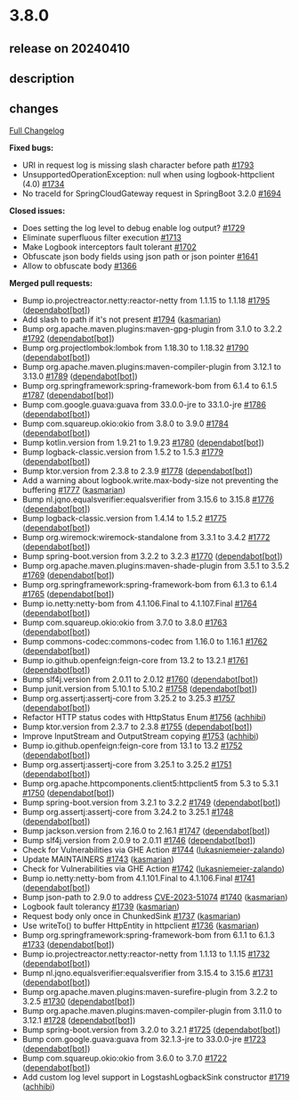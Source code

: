# 3.8.0

## release on 20240410

## description

## changes

<a href="https://github.com/zalando/logbook/compare/3.7.2...3.8.0">Full Changelog</a>

<strong>Fixed bugs:</strong>

* URI in request log is missing slash character before path <a href="https://github.com/zalando/logbook/issues/1793" data-hovercard-type="issue" data-hovercard-url="/zalando/logbook/issues/1793/hovercard">#1793</a>
* UnsupportedOperationException: null when using logbook-httpclient (4.0) <a href="https://github.com/zalando/logbook/issues/1734" data-hovercard-type="issue" data-hovercard-url="/zalando/logbook/issues/1734/hovercard">#1734</a>
* No traceId for SpringCloudGateway request in SpringBoot 3.2.0 <a href="https://github.com/zalando/logbook/issues/1694" data-hovercard-type="issue" data-hovercard-url="/zalando/logbook/issues/1694/hovercard">#1694</a>

<strong>Closed issues:</strong>

* Does setting the log level to debug enable log output? <a href="https://github.com/zalando/logbook/issues/1729" data-hovercard-type="issue" data-hovercard-url="/zalando/logbook/issues/1729/hovercard">#1729</a>
* Eliminate superfluous filter execution <a href="https://github.com/zalando/logbook/issues/1713" data-hovercard-type="issue" data-hovercard-url="/zalando/logbook/issues/1713/hovercard">#1713</a>
* Make Logbook interceptors fault tolerant <a href="https://github.com/zalando/logbook/issues/1702" data-hovercard-type="issue" data-hovercard-url="/zalando/logbook/issues/1702/hovercard">#1702</a>
* Obfuscate json body fields using json path or json pointer <a href="https://github.com/zalando/logbook/issues/1641" data-hovercard-type="issue" data-hovercard-url="/zalando/logbook/issues/1641/hovercard">#1641</a>
* Allow to obfuscate body <a href="https://github.com/zalando/logbook/issues/1366" data-hovercard-type="issue" data-hovercard-url="/zalando/logbook/issues/1366/hovercard">#1366</a>

<strong>Merged pull requests:</strong>

* Bump io.projectreactor.netty:reactor-netty from 1.1.15 to 1.1.18 <a href="https://github.com/zalando/logbook/pull/1795" data-hovercard-type="pull_request" data-hovercard-url="/zalando/logbook/pull/1795/hovercard">#1795</a> (<a href="https://github.com/apps/dependabot">dependabot[bot]</a>)
* Add slash to path if it's not present <a href="https://github.com/zalando/logbook/pull/1794" data-hovercard-type="pull_request" data-hovercard-url="/zalando/logbook/pull/1794/hovercard">#1794</a> (<a href="https://github.com/kasmarian">kasmarian</a>)
* Bump org.apache.maven.plugins:maven-gpg-plugin from 3.1.0 to 3.2.2 <a href="https://github.com/zalando/logbook/pull/1792" data-hovercard-type="pull_request" data-hovercard-url="/zalando/logbook/pull/1792/hovercard">#1792</a> (<a href="https://github.com/apps/dependabot">dependabot[bot]</a>)
* Bump org.projectlombok:lombok from 1.18.30 to 1.18.32 <a href="https://github.com/zalando/logbook/pull/1790" data-hovercard-type="pull_request" data-hovercard-url="/zalando/logbook/pull/1790/hovercard">#1790</a> (<a href="https://github.com/apps/dependabot">dependabot[bot]</a>)
* Bump org.apache.maven.plugins:maven-compiler-plugin from 3.12.1 to 3.13.0 <a href="https://github.com/zalando/logbook/pull/1789" data-hovercard-type="pull_request" data-hovercard-url="/zalando/logbook/pull/1789/hovercard">#1789</a> (<a href="https://github.com/apps/dependabot">dependabot[bot]</a>)
* Bump org.springframework:spring-framework-bom from 6.1.4 to 6.1.5 <a href="https://github.com/zalando/logbook/pull/1787" data-hovercard-type="pull_request" data-hovercard-url="/zalando/logbook/pull/1787/hovercard">#1787</a> (<a href="https://github.com/apps/dependabot">dependabot[bot]</a>)
* Bump com.google.guava:guava from 33.0.0-jre to 33.1.0-jre <a href="https://github.com/zalando/logbook/pull/1786" data-hovercard-type="pull_request" data-hovercard-url="/zalando/logbook/pull/1786/hovercard">#1786</a> (<a href="https://github.com/apps/dependabot">dependabot[bot]</a>)
* Bump com.squareup.okio:okio from 3.8.0 to 3.9.0 <a href="https://github.com/zalando/logbook/pull/1784" data-hovercard-type="pull_request" data-hovercard-url="/zalando/logbook/pull/1784/hovercard">#1784</a> (<a href="https://github.com/apps/dependabot">dependabot[bot]</a>)
* Bump kotlin.version from 1.9.21 to 1.9.23 <a href="https://github.com/zalando/logbook/pull/1780" data-hovercard-type="pull_request" data-hovercard-url="/zalando/logbook/pull/1780/hovercard">#1780</a> (<a href="https://github.com/apps/dependabot">dependabot[bot]</a>)
* Bump logback-classic.version from 1.5.2 to 1.5.3 <a href="https://github.com/zalando/logbook/pull/1779" data-hovercard-type="pull_request" data-hovercard-url="/zalando/logbook/pull/1779/hovercard">#1779</a> (<a href="https://github.com/apps/dependabot">dependabot[bot]</a>)
* Bump ktor.version from 2.3.8 to 2.3.9 <a href="https://github.com/zalando/logbook/pull/1778" data-hovercard-type="pull_request" data-hovercard-url="/zalando/logbook/pull/1778/hovercard">#1778</a> (<a href="https://github.com/apps/dependabot">dependabot[bot]</a>)
* Add a warning about logbook.write.max-body-size not preventing the buffering <a href="https://github.com/zalando/logbook/pull/1777" data-hovercard-type="pull_request" data-hovercard-url="/zalando/logbook/pull/1777/hovercard">#1777</a> (<a href="https://github.com/kasmarian">kasmarian</a>)
* Bump nl.jqno.equalsverifier:equalsverifier from 3.15.6 to 3.15.8 <a href="https://github.com/zalando/logbook/pull/1776" data-hovercard-type="pull_request" data-hovercard-url="/zalando/logbook/pull/1776/hovercard">#1776</a> (<a href="https://github.com/apps/dependabot">dependabot[bot]</a>)
* Bump logback-classic.version from 1.4.14 to 1.5.2 <a href="https://github.com/zalando/logbook/pull/1775" data-hovercard-type="pull_request" data-hovercard-url="/zalando/logbook/pull/1775/hovercard">#1775</a> (<a href="https://github.com/apps/dependabot">dependabot[bot]</a>)
* Bump org.wiremock:wiremock-standalone from 3.3.1 to 3.4.2 <a href="https://github.com/zalando/logbook/pull/1772" data-hovercard-type="pull_request" data-hovercard-url="/zalando/logbook/pull/1772/hovercard">#1772</a> (<a href="https://github.com/apps/dependabot">dependabot[bot]</a>)
* Bump spring-boot.version from 3.2.2 to 3.2.3 <a href="https://github.com/zalando/logbook/pull/1770" data-hovercard-type="pull_request" data-hovercard-url="/zalando/logbook/pull/1770/hovercard">#1770</a> (<a href="https://github.com/apps/dependabot">dependabot[bot]</a>)
* Bump org.apache.maven.plugins:maven-shade-plugin from 3.5.1 to 3.5.2 <a href="https://github.com/zalando/logbook/pull/1769" data-hovercard-type="pull_request" data-hovercard-url="/zalando/logbook/pull/1769/hovercard">#1769</a> (<a href="https://github.com/apps/dependabot">dependabot[bot]</a>)
* Bump org.springframework:spring-framework-bom from 6.1.3 to 6.1.4 <a href="https://github.com/zalando/logbook/pull/1765" data-hovercard-type="pull_request" data-hovercard-url="/zalando/logbook/pull/1765/hovercard">#1765</a> (<a href="https://github.com/apps/dependabot">dependabot[bot]</a>)
* Bump io.netty:netty-bom from 4.1.106.Final to 4.1.107.Final <a href="https://github.com/zalando/logbook/pull/1764" data-hovercard-type="pull_request" data-hovercard-url="/zalando/logbook/pull/1764/hovercard">#1764</a> (<a href="https://github.com/apps/dependabot">dependabot[bot]</a>)
* Bump com.squareup.okio:okio from 3.7.0 to 3.8.0 <a href="https://github.com/zalando/logbook/pull/1763" data-hovercard-type="pull_request" data-hovercard-url="/zalando/logbook/pull/1763/hovercard">#1763</a> (<a href="https://github.com/apps/dependabot">dependabot[bot]</a>)
* Bump commons-codec:commons-codec from 1.16.0 to 1.16.1 <a href="https://github.com/zalando/logbook/pull/1762" data-hovercard-type="pull_request" data-hovercard-url="/zalando/logbook/pull/1762/hovercard">#1762</a> (<a href="https://github.com/apps/dependabot">dependabot[bot]</a>)
* Bump io.github.openfeign:feign-core from 13.2 to 13.2.1 <a href="https://github.com/zalando/logbook/pull/1761" data-hovercard-type="pull_request" data-hovercard-url="/zalando/logbook/pull/1761/hovercard">#1761</a> (<a href="https://github.com/apps/dependabot">dependabot[bot]</a>)
* Bump slf4j.version from 2.0.11 to 2.0.12 <a href="https://github.com/zalando/logbook/pull/1760" data-hovercard-type="pull_request" data-hovercard-url="/zalando/logbook/pull/1760/hovercard">#1760</a> (<a href="https://github.com/apps/dependabot">dependabot[bot]</a>)
* Bump junit.version from 5.10.1 to 5.10.2 <a href="https://github.com/zalando/logbook/pull/1758" data-hovercard-type="pull_request" data-hovercard-url="/zalando/logbook/pull/1758/hovercard">#1758</a> (<a href="https://github.com/apps/dependabot">dependabot[bot]</a>)
* Bump org.assertj:assertj-core from 3.25.2 to 3.25.3 <a href="https://github.com/zalando/logbook/pull/1757" data-hovercard-type="pull_request" data-hovercard-url="/zalando/logbook/pull/1757/hovercard">#1757</a> (<a href="https://github.com/apps/dependabot">dependabot[bot]</a>)
* Refactor HTTP status codes with HttpStatus Enum <a href="https://github.com/zalando/logbook/pull/1756" data-hovercard-type="pull_request" data-hovercard-url="/zalando/logbook/pull/1756/hovercard">#1756</a> (<a href="https://github.com/achhibi">achhibi</a>)
* Bump ktor.version from 2.3.7 to 2.3.8 <a href="https://github.com/zalando/logbook/pull/1755" data-hovercard-type="pull_request" data-hovercard-url="/zalando/logbook/pull/1755/hovercard">#1755</a> (<a href="https://github.com/apps/dependabot">dependabot[bot]</a>)
* Improve InputStream and OutputStream copying <a href="https://github.com/zalando/logbook/pull/1753" data-hovercard-type="pull_request" data-hovercard-url="/zalando/logbook/pull/1753/hovercard">#1753</a> (<a href="https://github.com/achhibi">achhibi</a>)
* Bump io.github.openfeign:feign-core from 13.1 to 13.2 <a href="https://github.com/zalando/logbook/pull/1752" data-hovercard-type="pull_request" data-hovercard-url="/zalando/logbook/pull/1752/hovercard">#1752</a> (<a href="https://github.com/apps/dependabot">dependabot[bot]</a>)
* Bump org.assertj:assertj-core from 3.25.1 to 3.25.2 <a href="https://github.com/zalando/logbook/pull/1751" data-hovercard-type="pull_request" data-hovercard-url="/zalando/logbook/pull/1751/hovercard">#1751</a> (<a href="https://github.com/apps/dependabot">dependabot[bot]</a>)
* Bump org.apache.httpcomponents.client5:httpclient5 from 5.3 to 5.3.1 <a href="https://github.com/zalando/logbook/pull/1750" data-hovercard-type="pull_request" data-hovercard-url="/zalando/logbook/pull/1750/hovercard">#1750</a> (<a href="https://github.com/apps/dependabot">dependabot[bot]</a>)
* Bump spring-boot.version from 3.2.1 to 3.2.2 <a href="https://github.com/zalando/logbook/pull/1749" data-hovercard-type="pull_request" data-hovercard-url="/zalando/logbook/pull/1749/hovercard">#1749</a> (<a href="https://github.com/apps/dependabot">dependabot[bot]</a>)
* Bump org.assertj:assertj-core from 3.24.2 to 3.25.1 <a href="https://github.com/zalando/logbook/pull/1748" data-hovercard-type="pull_request" data-hovercard-url="/zalando/logbook/pull/1748/hovercard">#1748</a> (<a href="https://github.com/apps/dependabot">dependabot[bot]</a>)
* Bump jackson.version from 2.16.0 to 2.16.1 <a href="https://github.com/zalando/logbook/pull/1747" data-hovercard-type="pull_request" data-hovercard-url="/zalando/logbook/pull/1747/hovercard">#1747</a> (<a href="https://github.com/apps/dependabot">dependabot[bot]</a>)
* Bump slf4j.version from 2.0.9 to 2.0.11 <a href="https://github.com/zalando/logbook/pull/1746" data-hovercard-type="pull_request" data-hovercard-url="/zalando/logbook/pull/1746/hovercard">#1746</a> (<a href="https://github.com/apps/dependabot">dependabot[bot]</a>)
* Check for Vulnerabilities via GHE Action <a href="https://github.com/zalando/logbook/pull/1744" data-hovercard-type="pull_request" data-hovercard-url="/zalando/logbook/pull/1744/hovercard">#1744</a> (<a href="https://github.com/lukasniemeier-zalando">lukasniemeier-zalando</a>)
* Update MAINTAINERS <a href="https://github.com/zalando/logbook/pull/1743" data-hovercard-type="pull_request" data-hovercard-url="/zalando/logbook/pull/1743/hovercard">#1743</a> (<a href="https://github.com/kasmarian">kasmarian</a>)
* Check for Vulnerabilities via GHE Action <a href="https://github.com/zalando/logbook/pull/1742" data-hovercard-type="pull_request" data-hovercard-url="/zalando/logbook/pull/1742/hovercard">#1742</a> (<a href="https://github.com/lukasniemeier-zalando">lukasniemeier-zalando</a>)
* Bump io.netty:netty-bom from 4.1.101.Final to 4.1.106.Final <a href="https://github.com/zalando/logbook/pull/1741" data-hovercard-type="pull_request" data-hovercard-url="/zalando/logbook/pull/1741/hovercard">#1741</a> (<a href="https://github.com/apps/dependabot">dependabot[bot]</a>)
* Bump json-path to 2.9.0 to address <a title="CVE-2023-51074" data-hovercard-type="advisory" data-hovercard-url="/advisories/GHSA-pfh2-hfmq-phg5/hovercard" href="https://github.com/advisories/GHSA-pfh2-hfmq-phg5">CVE-2023-51074</a> <a href="https://github.com/zalando/logbook/pull/1740" data-hovercard-type="pull_request" data-hovercard-url="/zalando/logbook/pull/1740/hovercard">#1740</a> (<a href="https://github.com/kasmarian">kasmarian</a>)
* Logbook fault tolerancy <a href="https://github.com/zalando/logbook/pull/1739" data-hovercard-type="pull_request" data-hovercard-url="/zalando/logbook/pull/1739/hovercard">#1739</a> (<a href="https://github.com/kasmarian">kasmarian</a>)
* Request body only once in ChunkedSink <a href="https://github.com/zalando/logbook/pull/1737" data-hovercard-type="pull_request" data-hovercard-url="/zalando/logbook/pull/1737/hovercard">#1737</a> (<a href="https://github.com/kasmarian">kasmarian</a>)
* Use writeTo() to buffer HttpEntity in httpclient <a href="https://github.com/zalando/logbook/pull/1736" data-hovercard-type="pull_request" data-hovercard-url="/zalando/logbook/pull/1736/hovercard">#1736</a> (<a href="https://github.com/kasmarian">kasmarian</a>)
* Bump org.springframework:spring-framework-bom from 6.1.1 to 6.1.3 <a href="https://github.com/zalando/logbook/pull/1733" data-hovercard-type="pull_request" data-hovercard-url="/zalando/logbook/pull/1733/hovercard">#1733</a> (<a href="https://github.com/apps/dependabot">dependabot[bot]</a>)
* Bump io.projectreactor.netty:reactor-netty from 1.1.13 to 1.1.15 <a href="https://github.com/zalando/logbook/pull/1732" data-hovercard-type="pull_request" data-hovercard-url="/zalando/logbook/pull/1732/hovercard">#1732</a> (<a href="https://github.com/apps/dependabot">dependabot[bot]</a>)
* Bump nl.jqno.equalsverifier:equalsverifier from 3.15.4 to 3.15.6 <a href="https://github.com/zalando/logbook/pull/1731" data-hovercard-type="pull_request" data-hovercard-url="/zalando/logbook/pull/1731/hovercard">#1731</a> (<a href="https://github.com/apps/dependabot">dependabot[bot]</a>)
* Bump org.apache.maven.plugins:maven-surefire-plugin from 3.2.2 to 3.2.5 <a href="https://github.com/zalando/logbook/pull/1730" data-hovercard-type="pull_request" data-hovercard-url="/zalando/logbook/pull/1730/hovercard">#1730</a> (<a href="https://github.com/apps/dependabot">dependabot[bot]</a>)
* Bump org.apache.maven.plugins:maven-compiler-plugin from 3.11.0 to 3.12.1 <a href="https://github.com/zalando/logbook/pull/1728" data-hovercard-type="pull_request" data-hovercard-url="/zalando/logbook/pull/1728/hovercard">#1728</a> (<a href="https://github.com/apps/dependabot">dependabot[bot]</a>)
* Bump spring-boot.version from 3.2.0 to 3.2.1 <a href="https://github.com/zalando/logbook/pull/1725" data-hovercard-type="pull_request" data-hovercard-url="/zalando/logbook/pull/1725/hovercard">#1725</a> (<a href="https://github.com/apps/dependabot">dependabot[bot]</a>)
* Bump com.google.guava:guava from 32.1.3-jre to 33.0.0-jre <a href="https://github.com/zalando/logbook/pull/1723" data-hovercard-type="pull_request" data-hovercard-url="/zalando/logbook/pull/1723/hovercard">#1723</a> (<a href="https://github.com/apps/dependabot">dependabot[bot]</a>)
* Bump com.squareup.okio:okio from 3.6.0 to 3.7.0 <a href="https://github.com/zalando/logbook/pull/1722" data-hovercard-type="pull_request" data-hovercard-url="/zalando/logbook/pull/1722/hovercard">#1722</a> (<a href="https://github.com/apps/dependabot">dependabot[bot]</a>)
* Add custom log level support in LogstashLogbackSink constructor <a href="https://github.com/zalando/logbook/pull/1719" data-hovercard-type="pull_request" data-hovercard-url="/zalando/logbook/pull/1719/hovercard">#1719</a> (<a href="https://github.com/achhibi">achhibi</a>)

